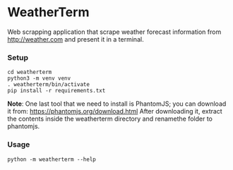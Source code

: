 # WeatherTerm
Web scrapping application that scrape weather forecast information from http://weather.com and present it in a terminal.

### Setup
```shell
cd weatherterm
python3 -m venv venv
. weatherterm/bin/activate
pip install -r requirements.txt
```

**Note**: One last tool that we need to install is PhantomJS; you can download it from: https://phantomjs.org/download.html
After downloading it, extract the contents inside the weatherterm directory and renamethe folder to phantomjs.

### Usage
```
python -m weatherterm --help
```
